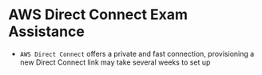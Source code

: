 # AWS Direct Connect Exam Assistance

- `AWS Direct Connect` offers a private and fast connection, provisioning a new Direct Connect link may take several weeks to set up


